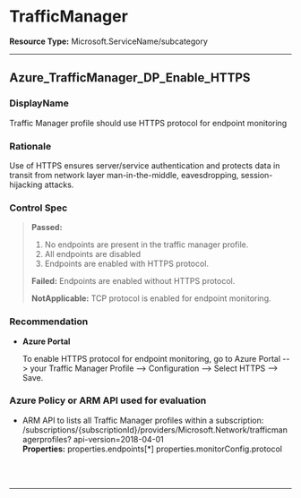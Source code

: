 # TrafficManager

**Resource Type:** Microsoft.ServiceName/subcategory 

___ 

## Azure_TrafficManager_DP_Enable_HTTPS 

### DisplayName 
Traffic Manager profile should use HTTPS protocol for endpoint monitoring 

### Rationale 
Use of HTTPS ensures server/service authentication and protects data in transit from network layer man-in-the-middle, eavesdropping, session-hijacking attacks. 

### Control Spec 

> **Passed:** 
> 1. No endpoints are present in the traffic manager profile.
> 2. All endpoints are disabled
> 3. Endpoints are enabled with HTTPS protocol.
> 
> **Failed:** 
> Endpoints are enabled without HTTPS protocol.
> <!--
> **Verify:** 
> Verify condition
> -->
> **NotApplicable:** 
> TCP protocol is enabled for endpoint monitoring.
> 
### Recommendation 

- **Azure Portal** 

	 To enable HTTPS protocol for endpoint monitoring, go to Azure Portal --> your Traffic Manager Profile --> Configuration -->  Select HTTPS --> Save. 
<!--
- **PowerShell** 

	 ```powershell 
	 $variable = 'apple' 
	 ```  

- **Enforcement Policy** 

	 [![Link to Azure Policy](https://raw.githubusercontent.com/MSFT-Chirag/AzTS-docs/main/Assets/View_Definition.jpg)](https://portal.azure.com/#blade/Microsoft_Azure_Policy/CreatePolicyDefinitionBlade/uri/<policy-raw-link>) 

	 [![Link to Azure Policy](https://raw.githubusercontent.com/MSFT-Chirag/AzTS-docs/main/Assets/Deploy_To_Azure.jpg)](https://portal.azure.com/#blade/Microsoft_Azure_Policy/CreatePolicyDefinitionBlade/uri/<policy-raw-link>) 
-->
### Azure Policy or ARM API used for evaluation 

- ARM API to lists all Traffic Manager profiles within a subscription:
/subscriptions/{subscriptionId}/providers/Microsoft.Network/trafficmanagerprofiles?
api-version=2018-04-01<br />
**Properties:** properties.endpoints[*]
properties.monitorConfig.protocol
 <br />
<!--
- Example-2 ARM API to list service and its related property at specified level: - /subscriptions/{subscriptionId}/resourceGroups/{resourceGroupName}/providers/Microsoft.ServiceName/service/{serviceName}/tenant/access? 
 <br />
**Properties:** example-property
 <br />
-->
<br />

___ 

